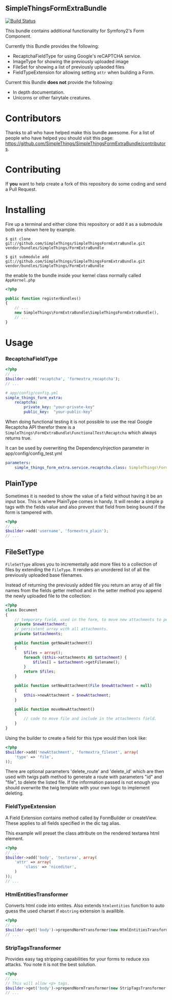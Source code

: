 SimpleThingsFormExtraBundle
----------------------

[![Build Status](https://secure.travis-ci.org/simplethings/SimpleThingsFormExtraBundle.png)](http://travis-ci.org/simplethings/SimpleThingsFormExtraBundle)

This bundle contains additional functionality for Symfony2's Form Component.

Currently this Bundle provides the following:

* RecaptchaFieldType for using Google's reCAPTCHA service.
* ImageType for showing the previously uploaded image
* FileSet for showing a list of previously uplaoded files
* FieldTypeExtension for allowing setting `attr` when building a Form.

Current this Bundle **does not** provide the following:

* In depth documentation.
* Unicorns or other fairytale creatures.

Contributors
============

Thanks to all who have helped make this bundle awesome. For a list of people who have helped you
should visit this page: https://github.com/SimpleThings/SimpleThingsFormExtraBundle/contributors.

Contributing
============

If **you** want to help create a fork of this repository do some coding and send a Pull Request.

Installing
==========

Fire up a terminal and either clone this repository or add it as a submodule both are shown here
by example.

``` shell
$ git clone git://github.com/SimpleThings/SimpleThingsFormExtraBundle.git vendor/bundles/SimpleThings/FormExtraBundle
```

``` shell
$ git submodule add git://github.com/SimpleThings/SimpleThingsFormExtraBundle.git vendor/bundles/SimpleThings/FormExtraBundle
```

the enable to the bundle inside your kernel class normally called `AppKernel.php`

``` php
<?php

public function registerBundles()
{
    // ...
    new SimpleThings\FormExtraBundle\SimpleThingsFormExtraBundle(),
    // ...
}
```

Usage
=====

### RecaptchaFieldType

``` php
<?php
// ...
$builder->add('recaptcha', 'formextra_recaptcha');
// ...
```

``` yaml
# app/config/config.yml
simple_things_form_extra:
    recaptcha:
        private_key: "your-private-key"
        public_key:  "your-public-key"
```

When doing functional testing it is not possible to use the real Google Recaptcha API therefor there is
a `SimpleThings\FormExtraBundle\FunctionalTest\Recaptcha` which always returns true.

It can be used by overwriting the DependencyInjection parameter in app/config/config_test.yml

``` yaml
parameters:
    simple_things_form_extra.service.recaptcha.class: SimpleThings\FormExtraBundle\FunctionalTest\Recaptcha
```

## PlainType

Sometimes it is needed to show the value of a field without having it be an input box. This is where
PlainType comes in handy. It will render a simple p tags with the fields value and also prevent that
field from being bound if the form is tampered with.

``` php
<?php
// ...
$builder->add('username', 'formextra_plain');
// ...
```

## FileSetType

`FileSetType` allows you to incrementally add more files to a collection of files by extending
the `FileType`. It renders an unordered list of all the previously uploaded base filenames.

Instead of returning the previously added file you return an array of all file names
from the fields getter method and in the setter method you append the newly uploaded file to the collection:

``` php
<?php
class Document
{
    // temporary field, used in the form, to move new attachments to persistence
    private $newAttachment;
    // persistent array with all attachments.
    private $attachments;

    public function getNewAttachment()
    {
        $files = array();
        foreach ($this->attachments AS $attachment) {
            $files[] = $attachment->getFilename();
        }
        return $files;
    }

    public function setNewAttachment(File $newAttachment = null)
    {
        $this->newAttachment = $newAttachment;
    }

    public function moveNewAttachment()
    {
        // code to move file and include in the attachments field.
    }
}
```

Using the builder to create a field for this type would then look like:

``` php
<?php
$builder->add('newAttachment', 'formextra_fileset', array(
    'type' => 'file',
));
```

There are optional parameters 'delete_route' and 'delete_id' which are then used with twigs path
method to generate a route with parameters "id" and "file", to delete the listed file. If the information
passed is not enough you should overwrite the twig template with your own logic to implement
deleting.

### FieldTypeExtension

A Field Extension contains method called by FormBuilder or createView. These applies to all fields
specified in the dic tag alias.

This example will preset the class attribute on the rendered textarea html element.

``` php
<?php
// ...
$builder->add('body', 'textarea', array(
    'attr' => array(
        'class' => 'niceditor',
    )
));
// ...
```

### HtmlEntitiesTransformer

Converts html code into entites. Also extends `htmlentities` function to auto guess the used charset
if `mbstring` extension is availible.

``` php
<?php
// ...
$builder->get('body')->prependNormTransformer(new HtmlEntitiesTransformer(ENT_COMPAT, true));
// ...
```

### StripTagsTransformer

Provides easy tag stripping capabilities for your forms to reduce xss attacks. You note it is not the
best solution.

``` php
<?php
// ...
// This will allow <p> tags.
$builder->get('body')->prependNormTransformer(new StripTagsTransformer('<p>'));
// ...
```
